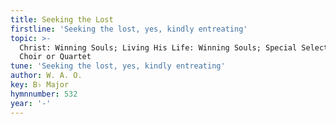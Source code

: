 ```yaml
---
title: Seeking the Lost
firstline: 'Seeking the lost, yes, kindly entreating'
topic: >-
  Christ: Winning Souls; Living His Life: Winning Souls; Special Selections:
  Choir or Quartet
tune: 'Seeking the lost, yes, kindly entreating'
author: W. A. O.
key: B♭ Major
hymnnumber: 532
year: '-'
---
```

